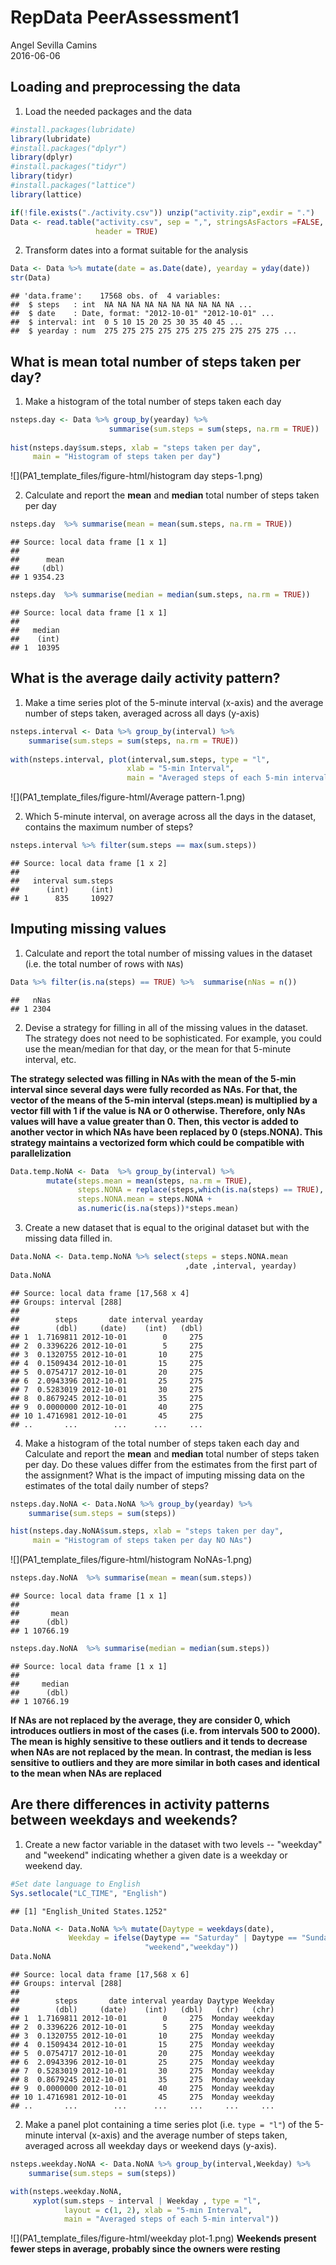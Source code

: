 # RepData PeerAssessment1
Angel Sevilla Camins  
2016-06-06  


## Loading and preprocessing the data

1. Load the needed packages and the data   


```r
#install.packages(lubridate)
library(lubridate)
#install.packages("dplyr")
library(dplyr)
#install.packages("tidyr")
library(tidyr)
#install.packages("lattice")
library(lattice)

if(!file.exists("./activity.csv")) unzip("activity.zip",exdir = ".")
Data <- read.table("activity.csv", sep = ",", stringsAsFactors =FALSE,
                   header = TRUE)
```

2. Transform dates into a format suitable for the analysis


```r
Data <- Data %>% mutate(date = as.Date(date), yearday = yday(date))
str(Data)
```

```
## 'data.frame':	17568 obs. of  4 variables:
##  $ steps   : int  NA NA NA NA NA NA NA NA NA NA ...
##  $ date    : Date, format: "2012-10-01" "2012-10-01" ...
##  $ interval: int  0 5 10 15 20 25 30 35 40 45 ...
##  $ yearday : num  275 275 275 275 275 275 275 275 275 275 ...
```
## What is mean total number of steps taken per day?

1. Make a histogram of the total number of steps taken each day


```r
nsteps.day <- Data %>% group_by(yearday) %>% 
                      summarise(sum.steps = sum(steps, na.rm = TRUE))
    
hist(nsteps.day$sum.steps, xlab = "steps taken per day", 
     main = "Histogram of steps taken per day")
```

![](PA1_template_files/figure-html/histogram day steps-1.png)<!-- -->

2. Calculate and report the **mean** and **median** total number of steps taken per day


```r
nsteps.day  %>% summarise(mean = mean(sum.steps, na.rm = TRUE))
```

```
## Source: local data frame [1 x 1]
## 
##      mean
##     (dbl)
## 1 9354.23
```

```r
nsteps.day  %>% summarise(median = median(sum.steps, na.rm = TRUE))
```

```
## Source: local data frame [1 x 1]
## 
##   median
##    (int)
## 1  10395
```

## What is the average daily activity pattern?

1. Make a time series plot of the 5-minute interval (x-axis) and the average number of steps taken, averaged across all days (y-axis)


```r
nsteps.interval <- Data %>% group_by(interval) %>% 
    summarise(sum.steps = sum(steps, na.rm = TRUE))
    
with(nsteps.interval, plot(interval,sum.steps, type = "l",
                          xlab = "5-min Interval", 
                          main = "Averaged steps of each 5-min interval"))
```

![](PA1_template_files/figure-html/Average pattern-1.png)<!-- -->


2. Which 5-minute interval, on average across all the days in the dataset, contains the maximum number of steps?


```r
nsteps.interval %>% filter(sum.steps == max(sum.steps))
```

```
## Source: local data frame [1 x 2]
## 
##   interval sum.steps
##      (int)     (int)
## 1      835     10927
```

## Imputing missing values

1. Calculate and report the total number of missing values in the dataset (i.e. the total number of rows with `NA`s)

```r
Data %>% filter(is.na(steps) == TRUE) %>%  summarise(nNas = n())
```

```
##   nNas
## 1 2304
```
2. Devise a strategy for filling in all of the missing values in the dataset. The strategy does not need to be sophisticated. For example, you could use the mean/median for that day, or the mean for that 5-minute interval, etc.

**The strategy selected was filling in NAs with the mean of the 5-min interval since several days were fully recorded as NAs. For that, the vector of the means of the 5-min interval (steps.mean) is multiplied by a vector fill with 1 if the value is NA or 0 otherwise. Therefore, only NAs values will have a value greater than 0. Then, this vector is added to another vector in which NAs have been replaced by 0 (steps.NONA). This strategy maintains a vectorized form which could be compatible with parallelization**


```r
Data.temp.NoNA <- Data  %>% group_by(interval) %>% 
        mutate(steps.mean = mean(steps, na.rm = TRUE),
               steps.NONA = replace(steps,which(is.na(steps) == TRUE), 0),
               steps.NONA.mean = steps.NONA + 
               as.numeric(is.na(steps))*steps.mean)
```
3. Create a new dataset that is equal to the original dataset but with the missing data filled in.

```r
Data.NoNA <- Data.temp.NoNA %>% select(steps = steps.NONA.mean
                                       ,date ,interval, yearday)
Data.NoNA
```

```
## Source: local data frame [17,568 x 4]
## Groups: interval [288]
## 
##        steps       date interval yearday
##        (dbl)     (date)    (int)   (dbl)
## 1  1.7169811 2012-10-01        0     275
## 2  0.3396226 2012-10-01        5     275
## 3  0.1320755 2012-10-01       10     275
## 4  0.1509434 2012-10-01       15     275
## 5  0.0754717 2012-10-01       20     275
## 6  2.0943396 2012-10-01       25     275
## 7  0.5283019 2012-10-01       30     275
## 8  0.8679245 2012-10-01       35     275
## 9  0.0000000 2012-10-01       40     275
## 10 1.4716981 2012-10-01       45     275
## ..       ...        ...      ...     ...
```
4. Make a histogram of the total number of steps taken each day and Calculate and report the **mean** and **median** total number of steps taken per day. Do these values differ from the estimates from the first part of the assignment? What is the impact of imputing missing data on the estimates of the total daily number of steps?

```r
nsteps.day.NoNA <- Data.NoNA %>% group_by(yearday) %>% 
    summarise(sum.steps = sum(steps))

hist(nsteps.day.NoNA$sum.steps, xlab = "steps taken per day", 
     main = "Histogram of steps taken per day NO NAs")
```

![](PA1_template_files/figure-html/histogram NoNAs-1.png)<!-- -->

```r
nsteps.day.NoNA  %>% summarise(mean = mean(sum.steps))
```

```
## Source: local data frame [1 x 1]
## 
##       mean
##      (dbl)
## 1 10766.19
```

```r
nsteps.day.NoNA  %>% summarise(median = median(sum.steps))
```

```
## Source: local data frame [1 x 1]
## 
##     median
##      (dbl)
## 1 10766.19
```
**If NAs are not replaced by the average, they are consider 0, which introduces outliers in most of the cases (i.e. from intervals 500 to 2000). The mean is highly sensitive to these outliers and it tends to decrease when NAs are not replaced by the mean. In contrast, the median is less sensitive to outliers and they are more similar in both cases and identical to the mean when NAs are replaced**

## Are there differences in activity patterns between weekdays and weekends?

1. Create a new factor variable in the dataset with two levels -- "weekday" and "weekend" indicating whether a given date is a weekday or weekend day.

```r
#Set date language to English
Sys.setlocale("LC_TIME", "English")
```

```
## [1] "English_United States.1252"
```

```r
Data.NoNA <- Data.NoNA %>% mutate(Daytype = weekdays(date),
             Weekday = ifelse(Daytype == "Saturday" | Daytype == "Sunday",
                              "weekend","weekday"))
Data.NoNA      
```

```
## Source: local data frame [17,568 x 6]
## Groups: interval [288]
## 
##        steps       date interval yearday Daytype Weekday
##        (dbl)     (date)    (int)   (dbl)   (chr)   (chr)
## 1  1.7169811 2012-10-01        0     275  Monday weekday
## 2  0.3396226 2012-10-01        5     275  Monday weekday
## 3  0.1320755 2012-10-01       10     275  Monday weekday
## 4  0.1509434 2012-10-01       15     275  Monday weekday
## 5  0.0754717 2012-10-01       20     275  Monday weekday
## 6  2.0943396 2012-10-01       25     275  Monday weekday
## 7  0.5283019 2012-10-01       30     275  Monday weekday
## 8  0.8679245 2012-10-01       35     275  Monday weekday
## 9  0.0000000 2012-10-01       40     275  Monday weekday
## 10 1.4716981 2012-10-01       45     275  Monday weekday
## ..       ...        ...      ...     ...     ...     ...
```
2. Make a panel plot containing a time series plot (i.e. `type = "l"`) of the 5-minute interval (x-axis) and the average number of steps taken, averaged across all weekday days or weekend days (y-axis). 

```r
nsteps.weekday.NoNA <- Data.NoNA %>% group_by(interval,Weekday) %>% 
    summarise(sum.steps = sum(steps))

with(nsteps.weekday.NoNA, 
     xyplot(sum.steps ~ interval | Weekday , type = "l",
            layout = c(1, 2), xlab = "5-min Interval", 
            main = "Averaged steps of each 5-min interval"))
```

![](PA1_template_files/figure-html/weekday plot-1.png)<!-- -->
**Weekends present fewer steps in average, probably since the owners were resting**
